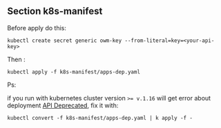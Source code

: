 ## Section k8s-manifest

Before apply do this:
```
kubectl create secret generic owm-key --from-literal=key=<your-api-key>
``` 
Then :
```
kubectl apply -f k8s-manifest/apps-dep.yaml
```

Ps:

if you run with kubernetes cluster version `>= v.1.16` will get error about deployment [API Deprecated](https://kubernetes.io/blog/2019/07/18/api-deprecations-in-1-16/), fix it with:

```
kubectl convert -f k8s-manifest/apps-dep.yaml | k apply -f -
```